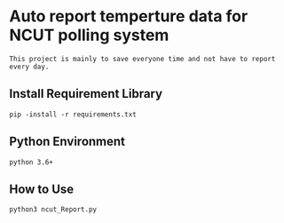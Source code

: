 # Auto report temperture data for NCUT polling system
    This project is mainly to save everyone time and not have to report every day.    

## Install Requirement Library
    pip -install -r requirements.txt    

## Python Environment
    python 3.6+    

## How to Use
    python3 ncut_Report.py    
